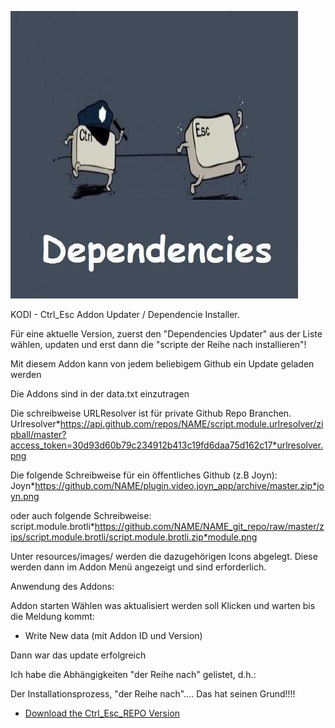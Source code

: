 ![Addon Updater](icon.png)

KODI - Ctrl_Esc Addon Updater / Dependencie Installer.

Für eine aktuelle Version, zuerst den "Dependencies Updater" aus der Liste wählen, updaten und erst dann die "scripte der Reihe nach installieren"!

Mit diesem Addon kann von jedem beliebigem Github ein Update geladen werden

Die Addons sind in der data.txt einzutragen

Die schreibweise URLResolver ist für private Github Repo Branchen.
Urlresolver*https://api.github.com/repos/NAME/script.module.urlresolver/zipball/master?access_token=30d93d60b79c234912b413c19fd6daa75d162c17*urlresolver.png

Die folgende Schreibweise für ein öffentliches Github (z.B Joyn):
Joyn*https://github.com/NAME/plugin.video.joyn_app/archive/master.zip*joyn.png

oder auch folgende Schreibweise:
script.module.brotli*https://github.com/NAME/NAME_git_repo/raw/master/zips/script.module.brotli/script.module.brotli.zip*module.png

Unter resources/images/ werden die dazugehörigen Icons abgelegt.
Diese werden dann im Addon Menü angezeigt und sind erforderlich.

Anwendung des Addons:

Addon starten
Wählen was aktualisiert werden soll
Klicken und warten bis die Meldung kommt: 

- Write New data (mit Addon ID und Version)

Dann war das update erfolgreich


Ich habe die Abhängigkeiten "der Reihe nach" gelistet, d.h.: 

Der Installationsprozess, "der Reihe nach"....
Das hat seinen Grund!!!!




* [Download the Ctrl_Esc_REPO Version](https://bit.ly/2ET5quV)




